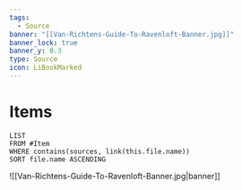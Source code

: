 ```yaml
---
tags:
  - Source
banner: "[[Van-Richtens-Guide-To-Ravenloft-Banner.jpg]]"
banner_lock: true
banner_y: 0.3
type: Source
icon: LiBookMarked
---
```

# Items
```dataview
LIST
FROM #Item 
WHERE contains(sources, link(this.file.name))
SORT file.name ASCENDING
```

![[Van-Richtens-Guide-To-Ravenloft-Banner.jpg|banner]]
